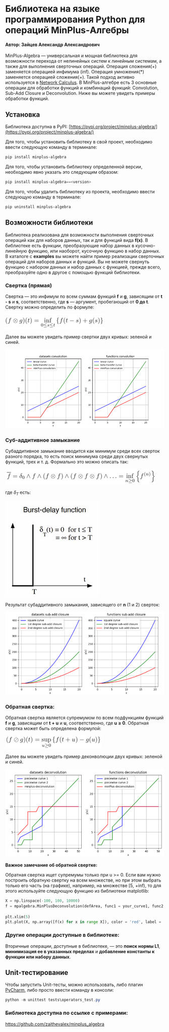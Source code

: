 # Библиотека на языке программирования Python для операций MinPlus-Алгебры
#### Автор: Зайцев Александр Александрович

MinPlus-Algebra — универсальная и мощная библиотека для возможности перехода от нелинейных систем к линейным системам,
а также для выполнения сверточных операций. Операция сложения(+) заменяется операцией инфимума (inf).
Операция умножения(*) заменяется операцией сложения(+). Такой подход активно используется 
в [Network Calculus](https://en.wikipedia.org/wiki/Network_calculus). В MinPlus-алгебре есть 3 основные операции
для обработки функций и комбинаций функций: Convolution, Sub-Add Closure и Deconvolution.
Ниже вы можете увидеть примеры обработки функций.

## Установка

Библиотека доступна в PyPI: [https://pypi.org/project/minplus-algebra/](https://pypi.org/project/minplus-algebra/)

Для того, чтобы установить библиотеку в свой проект, необходимо ввести следующую команду в терминале:

```powershell
pip install minplus-algebra
```

Для того, чтобы установить библиотеку определенной версии, необходимо явно указать это следующим образом:

```powershell
pip install minplus-algebra==<version>
```

Для того, чтобы удалить библиотеку из проекта, необходимо ввести следующую команду в терминале:

```powershell
pip uninstall minplus-algebra 
```

## Возможности библиотеки

Библиотека реализована для возможности выполнения сверточных операций как для наборов данных, так и для
функций вида **f(x)**. В библиотеке есть функции, преобразующие набор данных в кусочно-линейную функцию,
или наоборот, кусочную функцию в набор данных. В каталоге с **examples** вы можете найти пример реализации
сверточных операций для наборов данных и функций. Вы не можете свернуть функцию с набором данных и
набор данных с функцией, прежде всего, преобразуйте одно в другое с помощью функций библиотеки.

### Свертка (прямая)

Свертка — это инфимум по всем суммам функций **f** и **g**, зависящим от **t - s** и
**s**, соответственно, где **s** — аргумент, пробегающий от **0 до t**. Свертку можно определить по формуле:

![image.png](../images/convolution_formula.png)

Далее вы можете увидеть пример свертки двух кривых: зеленой и синей.

![image.png](../images/convolutions_curves.png)

### Суб-аддитивное замыкание

Субаддитивное замыкание вводится как минимум среди всех сверток разного порядка, 
то есть поиск минимума среди двух свернутых функций, трех и т. д. Формально это можно описать так:

![image.png](../images/sub_add_closure_formula.png)

где $\delta_T$ есть:

![image.png](../images/birst_delay_function.png)

Результат субаддитивного замыкания, зависящего от **n** (1 и 2) сверток:

![image.png](../images/sub_add_closures_curves.png)

### Обратная свертка:

Обратная свертка является супремумом по всем подфункциям функций **f** и **g**, зависящим от **t + u** и
**u**, соответственно, где **u** **≥ 0**. Обратная свертка может быть определена формулой:

![image.png](../images/deconvolution_formula.png)

Далее вы можете увидеть пример деконволюции двух кривых: зеленой и синей.

![image.png](../images/deconvolutions_curves.png)

**Важное замечание об обратной свертке:**

Обратная свертка ищет супремумы только при u >= 0. Если вам нужно построить обратную свертку на всем множестве,
но при этом выбрать только его часть (на графике), например, на множестве [5, +inf), 
то для этого используйте следующую функцию из библиотеки matplotlib:

```python
X = np.linspace(-100, 100, 10000)
f = mpalgebra.MinPlusDeconvolution(defArea, func1 = your_curve1, func2 = your_curve2)

plt.xlim(5)
plt.plot(X, np.array([f(x) for x in range X]), color = 'red', label = 'deconvolution')
```

### Другие операции доступные в библиотеке:

Вторичные операции, доступные в библиотеке, — это **поиск нормы L1**, 
**минимизация ее в указанных пределах** и **добавление константы к функции или набору данных**.

## Unit-тестирование

Чтобы запустить Unit-тесты, можно использовать, либо плагин [PyCharm](https://www.jetbrains.com/pycharm/), 
либо просто ввести команду в консоли:

```powershell
python -m unittest tests\operators_test.py
```

### Библиотека доступна по ссылке с примерами:
https://github.com/zaithevalex/minplus_algebra